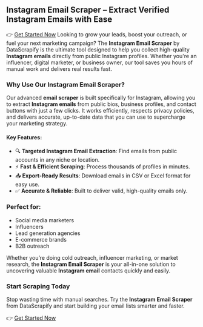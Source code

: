 
## Instagram Email Scraper – Extract Verified Instagram Emails with Ease
👉 [Get Started Now](https://www.datascrapify.com/product/instagram-email-scraper)
Looking to grow your leads, boost your outreach, or fuel your next marketing campaign? The **Instagram Email Scraper** by DataScrapify is the ultimate tool designed to help you collect high-quality **Instagram emails** directly from public Instagram profiles. Whether you're an influencer, digital marketer, or business owner, our tool saves you hours of manual work and delivers real results fast.

### Why Use Our Instagram Email Scraper?

Our advanced **email scraper** is built specifically for Instagram, allowing you to extract **Instagram emails** from public bios, business profiles, and contact buttons with just a few clicks. It works efficiently, respects privacy policies, and delivers accurate, up-to-date data that you can use to supercharge your marketing strategy.

#### Key Features:
- 🔍 **Targeted Instagram Email Extraction**: Find emails from public accounts in any niche or location.
- ⚡ **Fast & Efficient Scraping**: Process thousands of profiles in minutes.
- 📥 **Export-Ready Results**: Download emails in CSV or Excel format for easy use.
- ✅ **Accurate & Reliable**: Built to deliver valid, high-quality emails only.

### Perfect for:
- Social media marketers  
- Influencers  
- Lead generation agencies  
- E-commerce brands  
- B2B outreach  

Whether you’re doing cold outreach, influencer marketing, or market research, the **Instagram Email Scraper** is your all-in-one solution to uncovering valuable **Instagram email** contacts quickly and easily.

### Start Scraping Today

Stop wasting time with manual searches. Try the **Instagram Email Scraper** from DataScrapify and start building your email lists smarter and faster.

👉 [Get Started Now](https://www.datascrapify.com/product/instagram-email-scraper)
